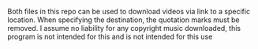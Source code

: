 Both files in this repo can be used to download videos via link to a specific location.
When specifying the destination, the quotation marks must be removed.
I assume no liability for any copyright music downloaded, this program is not intended for this and is not intended for this use
